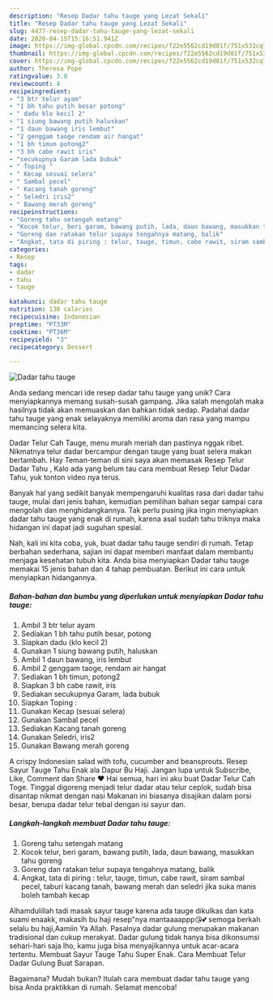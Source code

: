 ```yaml
---
description: "Resep Dadar tahu tauge yang Lezat Sekali"
title: "Resep Dadar tahu tauge yang Lezat Sekali"
slug: 4477-resep-dadar-tahu-tauge-yang-lezat-sekali
date: 2020-04-15T15:16:51.941Z
image: https://img-global.cpcdn.com/recipes/f22e5562cd19d81f/751x532cq70/dadar-tahu-tauge-foto-resep-utama.jpg
thumbnail: https://img-global.cpcdn.com/recipes/f22e5562cd19d81f/751x532cq70/dadar-tahu-tauge-foto-resep-utama.jpg
cover: https://img-global.cpcdn.com/recipes/f22e5562cd19d81f/751x532cq70/dadar-tahu-tauge-foto-resep-utama.jpg
author: Theresa Pope
ratingvalue: 3.8
reviewcount: 4
recipeingredient:
- "3 btr telur ayam"
- "1 bh tahu putih besar potong"
- " dadu klo kecil 2"
- "1 siung bawang putih haluskan"
- "1 daun bawang iris lembut"
- "2 genggam taoge rendam air hangat"
- "1 bh timun potong2"
- "3 bh cabe rawit iris"
- "secukupnya Garam lada bubuk"
- " Toping "
- " Kecap sesuai selera"
- " Sambal pecel"
- " Kacang tanah goreng"
- " Seledri iris2"
- " Bawang merah goreng"
recipeinstructions:
- "Goreng tahu setengah matang"
- "Kocok telur, beri garam, bawang putih, lada, daun bawang, masukkan tahu goreng"
- "Goreng dan ratakan telur supaya tengahnya matang, balik"
- "Angkat, tata di piring : telur, tauge, timun, cabe rawit, siram sambal pecel, taburi kacang tanah, bawang merah dan seledri jika suka manis boleh tambah kecap"
categories:
- Resep
tags:
- dadar
- tahu
- tauge

katakunci: dadar tahu tauge 
nutrition: 130 calories
recipecuisine: Indonesian
preptime: "PT33M"
cooktime: "PT36M"
recipeyield: "3"
recipecategory: Dessert

---
```



![Dadar tahu tauge](https://img-global.cpcdn.com/recipes/f22e5562cd19d81f/751x532cq70/dadar-tahu-tauge-foto-resep-utama.jpg)

Anda sedang mencari ide resep dadar tahu tauge yang unik? Cara menyiapkannya memang susah-susah gampang. Jika salah mengolah maka hasilnya tidak akan memuaskan dan bahkan tidak sedap. Padahal dadar tahu tauge yang enak selayaknya memiliki aroma dan rasa yang mampu memancing selera kita.

Dadar Telur Cah Tauge, menu murah meriah dan pastinya nggak ribet. Nikmatnya telur dadar bercampur dengan tauge yang buat selera makan bertambah. Hay Teman-teman di sini saya akan memasak Resep Telur Dadar Tahu , Kalo ada yang belum tau cara membuat Resep Telur Dadar Tahu, yuk tonton video nya terus.

Banyak hal yang sedikit banyak mempengaruhi kualitas rasa dari dadar tahu tauge, mulai dari jenis bahan, kemudian pemilihan bahan segar sampai cara mengolah dan menghidangkannya. Tak perlu pusing jika ingin menyiapkan dadar tahu tauge yang enak di rumah, karena asal sudah tahu triknya maka hidangan ini dapat jadi suguhan spesial.


Nah, kali ini kita coba, yuk, buat dadar tahu tauge sendiri di rumah. Tetap berbahan sederhana, sajian ini dapat memberi manfaat dalam membantu menjaga kesehatan tubuh kita. Anda bisa menyiapkan Dadar tahu tauge memakai 15 jenis bahan dan 4 tahap pembuatan. Berikut ini cara untuk menyiapkan hidangannya.

<!--inarticleads1-->

##### Bahan-bahan dan bumbu yang diperlukan untuk menyiapkan Dadar tahu tauge:

1. Ambil 3 btr telur ayam
1. Sediakan 1 bh tahu putih besar, potong
1. Siapkan  dadu (klo kecil 2)
1. Gunakan 1 siung bawang putih, haluskan
1. Ambil 1 daun bawang, iris lembut
1. Ambil 2 genggam taoge, rendam air hangat
1. Sediakan 1 bh timun, potong2
1. Siapkan 3 bh cabe rawit, iris
1. Sediakan secukupnya Garam, lada bubuk
1. Siapkan  Toping :
1. Gunakan  Kecap (sesuai selera)
1. Gunakan  Sambal pecel
1. Sediakan  Kacang tanah goreng
1. Gunakan  Seledri, iris2
1. Gunakan  Bawang merah goreng


A crispy Indonesian salad with tofu, cucumber and beansprouts. Resep Sayur Tauge Tahu Enak ala Dapur Bu Haji. Jangan lupa untuk Subscribe, Like, Comment dan Share ❤️ Hai semua, hari ini aku buat Dadar Telur Cah Toge. Tinggal digoreng menjadi telur dadar atau telur ceplok, sudah bisa disantap nikmat dengan nasi Makanan ini biasanya disajikan dalam porsi besar, berupa dadar telur tebal dengan isi sayur dan. 

<!--inarticleads2-->

##### Langkah-langkah membuat Dadar tahu tauge:

1. Goreng tahu setengah matang
1. Kocok telur, beri garam, bawang putih, lada, daun bawang, masukkan tahu goreng
1. Goreng dan ratakan telur supaya tengahnya matang, balik
1. Angkat, tata di piring : telur, tauge, timun, cabe rawit, siram sambal pecel, taburi kacang tanah, bawang merah dan seledri jika suka manis boleh tambah kecap


Alhamdulillah tadi masak sayur tauge karena ada tauge dikulkas dan kata suami enaakk, makasih bu haji resep&#34;nya mantaaaappp😘💕 semoga berkah selalu bu haji,Aamiin Ya Allah. Pasalnya dadar gulung merupakan makanan tradisional dan cukup merakyat. Dadar gulung tidak hanya bisa dikonsumsi sehari-hari saja lho, kamu juga bisa menyajikannya untuk acar-acara tertentu. Membuat Sayur Tauge Tahu Super Enak. Cara Membuat Telur Dadar Gulung Buat Sarapan. 

Bagaimana? Mudah bukan? Itulah cara membuat dadar tahu tauge yang bisa Anda praktikkan di rumah. Selamat mencoba!
